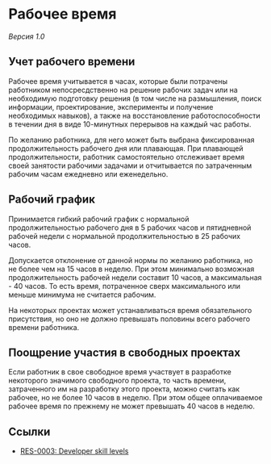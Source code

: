 # Рабочее время

*Версия 1.0*

## Учет рабочего времени

Рабочее время учитывается в часах, которые были потрачены работником непосресдственно на решение рабочих задач или на необходимую подготовку решения (в том числе на размышления, поиск информации, проектирование, эксперименты и получение необходимых навыков), а также на восстановление работоспособности в течении дня в виде 10-минутных перерывов на каждый час работы.

По желанию работника, для него может быть выбрана фиксированная продолжительность рабочего дня или плавающая. При плавающей продолжительности, работник самостоятельно отслеживает время своей занятости рабочими задачами и отчитывается по затраченным рабочим часам ежедневно или еженедельно.


## Рабочий график

Принимается гибкий рабочий график с нормальной продолжительностью рабочего дня в 5 рабочих часов и пятидневной рабочей недели с нормальной продолжительностью в 25 рабочих часов.

Допускается отклонение от данной нормы по желанию работника, но не более чем на 15 часов в неделю. При этом минимально возможная продолжительность рабочей недели составит 10 часов, а максимальная - 40 часов. То есть время, потраченное сверх максимального или меньше минимума не считается рабочим.

На некоторых проектах может устанавливаться время обязательного присутствия, но оно не должно превышать половины всего рабочего времени работника.


## Поощрение участия в свободных проектах

Если работник в свое свободное время участвует в разработке некоторого значимого свободного проекта, то часть времени, затраченного им на разработку этого проекта, можно считать как рабочее, но не более 10 часов в неделю. При этом общее оплачиваемое рабочее время по прежнему не может превышать 40 часов в неделю.


## Ссылки

- [RES-0003: Developer skill levels](res-0003-developer-skill-levels.ru.md)
